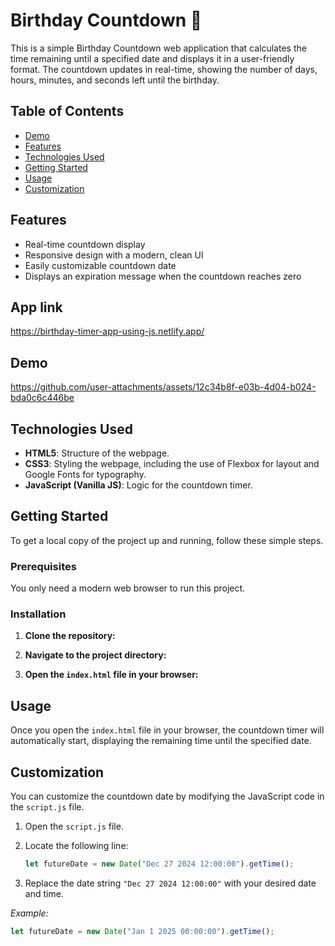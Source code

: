 # Birthday Countdown 🎂

This is a simple Birthday Countdown web application that calculates the time remaining until a specified date and displays it in a user-friendly format. The countdown updates in real-time, showing the number of days, hours, minutes, and seconds left until the birthday.

## Table of Contents

- [Demo](#demo)
- [Features](#features)
- [Technologies Used](#technologies-used)
- [Getting Started](#getting-started)
- [Usage](#usage)
- [Customization](#customization)

## Features

- Real-time countdown display
- Responsive design with a modern, clean UI
- Easily customizable countdown date
- Displays an expiration message when the countdown reaches zero

## App link

https://birthday-timer-app-using-js.netlify.app/

## Demo

https://github.com/user-attachments/assets/12c34b8f-e03b-4d04-b024-bda0c6c446be

## Technologies Used

- **HTML5**: Structure of the webpage.
- **CSS3**: Styling the webpage, including the use of Flexbox for layout and Google Fonts for typography.
- **JavaScript (Vanilla JS)**: Logic for the countdown timer.

## Getting Started

To get a local copy of the project up and running, follow these simple steps.

### Prerequisites

You only need a modern web browser to run this project.

### Installation

1. **Clone the repository:**

2. **Navigate to the project directory:**

3. **Open the `index.html` file in your browser:**

## Usage

Once you open the `index.html` file in your browser, the countdown timer will automatically start, displaying the remaining time until the specified date.

## Customization

You can customize the countdown date by modifying the JavaScript code in the `script.js` file.

1. Open the `script.js` file.
2. Locate the following line:

   ```javascript
   let futureDate = new Date("Dec 27 2024 12:00:00").getTime();
   ```

3. Replace the date string `"Dec 27 2024 12:00:00"` with your desired date and time.

_Example:_

```javascript
let futureDate = new Date("Jan 1 2025 00:00:00").getTime();
```
